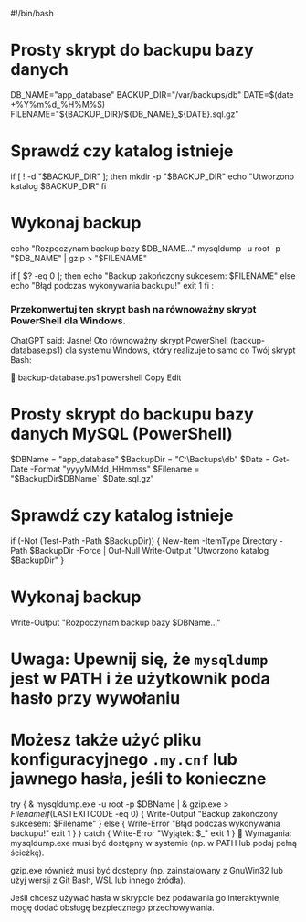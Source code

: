 #!/bin/bash
# Prosty skrypt do backupu bazy danych

DB_NAME="app_database"
BACKUP_DIR="/var/backups/db"
DATE=$(date +%Y%m%d_%H%M%S)
FILENAME="${BACKUP_DIR}/${DB_NAME}_${DATE}.sql.gz"

# Sprawdź czy katalog istnieje
if [ ! -d "$BACKUP_DIR" ]; then
  mkdir -p "$BACKUP_DIR"
  echo "Utworzono katalog $BACKUP_DIR"
fi

# Wykonaj backup
echo "Rozpoczynam backup bazy $DB_NAME..."
mysqldump -u root -p "$DB_NAME" | gzip > "$FILENAME"

if [ $? -eq 0 ]; then
  echo "Backup zakończony sukcesem: $FILENAME"
else
  echo "Błąd podczas wykonywania backupu!"
  exit 1
fi :
### Przekonwertuj ten skrypt bash na równoważny skrypt PowerShell dla Windows.


ChatGPT said:
Jasne! Oto równoważny skrypt PowerShell (backup-database.ps1) dla systemu Windows, który realizuje to samo co Twój skrypt Bash:

📁 backup-database.ps1
powershell
Copy
Edit
# Prosty skrypt do backupu bazy danych MySQL (PowerShell)

$DBName = "app_database"
$BackupDir = "C:\Backups\db"
$Date = Get-Date -Format "yyyyMMdd_HHmmss"
$Filename = "$BackupDir\$DBName`_$Date.sql.gz"

# Sprawdź czy katalog istnieje
if (-Not (Test-Path -Path $BackupDir)) {
    New-Item -ItemType Directory -Path $BackupDir -Force | Out-Null
    Write-Output "Utworzono katalog $BackupDir"
}

# Wykonaj backup
Write-Output "Rozpoczynam backup bazy $DBName..."

# Uwaga: Upewnij się, że `mysqldump` jest w PATH i że użytkownik poda hasło przy wywołaniu
# Możesz także użyć pliku konfiguracyjnego `.my.cnf` lub jawnego hasła, jeśli to konieczne
try {
    & mysqldump.exe -u root -p $DBName | & gzip.exe > $Filename
    if ($LASTEXITCODE -eq 0) {
        Write-Output "Backup zakończony sukcesem: $Filename"
    } else {
        Write-Error "Błąd podczas wykonywania backupu!"
        exit 1
    }
}
catch {
    Write-Error "Wyjątek: $_"
    exit 1
}
🔧 Wymagania:
mysqldump.exe musi być dostępny w systemie (np. w PATH lub podaj pełną ścieżkę).

gzip.exe również musi być dostępny (np. zainstalowany z GnuWin32 lub użyj wersji z Git Bash, WSL lub innego źródła).

Jeśli chcesz używać hasła w skrypcie bez podawania go interaktywnie, mogę dodać obsługę bezpiecznego przechowywania.


